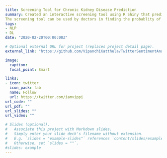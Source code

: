```yaml
---
title: Screening Tool for Chronic Kidney Disease Prediction
summary: Created an interactive screening tool using R Shiny that predicts the risk of having a chronic Kidney disease using the Logistic regression model attaining 97% recall.
The screening tool can be used by doctors in finding the probablity of Chronic Kidney Disease in patients.
tags:
- NLP
- DL
date: "2020-02-20T00:00:00Z"

# Optional external URL for project (replaces project detail page).
external_link: "https://github.com/VipanchiKatthula/TwitterSentimentAnalysis"

image:
  caption: 
  focal_point: Smart

links:
- icon: twitter
  icon_pack: fab
  name: Follow
  url: https://twitter.com/iamvippi
url_code: ""
url_pdf: ""
url_slides: ""
url_video: ""

# Slides (optional).
#   Associate this project with Markdown slides.
#   Simply enter your slide deck's filename without extension.
#   E.g. `slides = "example-slides"` references `content/slides/example-slides.md`.
#   Otherwise, set `slides = ""`.
#slides: example
---
```


